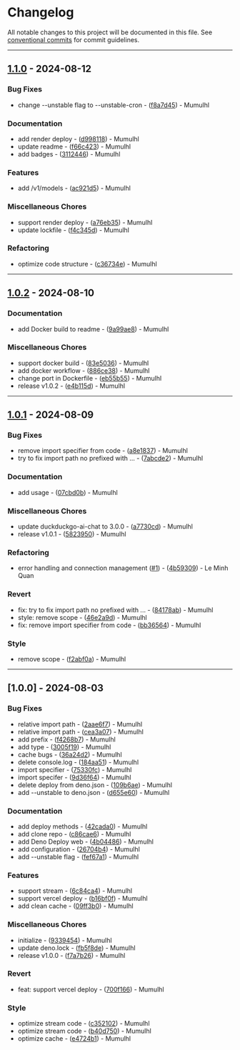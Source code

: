 # Changelog

All notable changes to this project will be documented in this file. See [conventional commits](https://www.conventionalcommits.org/) for commit guidelines.

---
## [1.1.0](https://github.com/mumu-lhl/duckduckgo-ai-chat-service/compare/v1.0.2..v1.1.0) - 2024-08-12

### Bug Fixes

- change --unstable flag to --unstable-cron - ([f8a7d45](https://github.com/mumu-lhl/duckduckgo-ai-chat-service/commit/f8a7d45674b0c9cbec13d5a2faff3b48f0d77c64)) - Mumulhl

### Documentation

- add render deploy - ([d998118](https://github.com/mumu-lhl/duckduckgo-ai-chat-service/commit/d99811826e106da20e12269de91d0f381cc53b0c)) - Mumulhl
- update readme - ([f66c423](https://github.com/mumu-lhl/duckduckgo-ai-chat-service/commit/f66c42382bfb84c12c8063fa1014ad51c63eefef)) - Mumulhl
- add badges - ([3112446](https://github.com/mumu-lhl/duckduckgo-ai-chat-service/commit/31124462d39764832ba23636056e10ba1880b995)) - Mumulhl

### Features

- add /v1/models - ([ac921d5](https://github.com/mumu-lhl/duckduckgo-ai-chat-service/commit/ac921d51b27bb0035faa02ee12fd066e4f51c24e)) - Mumulhl

### Miscellaneous Chores

- support render deploy - ([a76eb35](https://github.com/mumu-lhl/duckduckgo-ai-chat-service/commit/a76eb35d58d6ae97d7a2dd8875b38848456baab6)) - Mumulhl
- update lockfile - ([f4c345d](https://github.com/mumu-lhl/duckduckgo-ai-chat-service/commit/f4c345d908407563358ccc5da81c1570c54a59bb)) - Mumulhl

### Refactoring

- optimize code structure - ([c36734e](https://github.com/mumu-lhl/duckduckgo-ai-chat-service/commit/c36734ec41cc19cb37e4e4e3e84e92c3211b86ce)) - Mumulhl

---
## [1.0.2](https://github.com/mumu-lhl/duckduckgo-ai-chat-service/compare/v1.0.1..v1.0.2) - 2024-08-10

### Documentation

- add Docker build to readme - ([9a99ae8](https://github.com/mumu-lhl/duckduckgo-ai-chat-service/commit/9a99ae878b7051e5c31d4fdfceaccfd75adb3828)) - Mumulhl

### Miscellaneous Chores

- support docker build - ([83e5036](https://github.com/mumu-lhl/duckduckgo-ai-chat-service/commit/83e5036a37eb27451771641f8df33db9fc45182d)) - Mumulhl
- add docker workflow - ([886ce38](https://github.com/mumu-lhl/duckduckgo-ai-chat-service/commit/886ce38e87e5c936634d85f99e7991836d148e53)) - Mumulhl
- change port in Dockerfile - ([eb55b55](https://github.com/mumu-lhl/duckduckgo-ai-chat-service/commit/eb55b5517775649d194e020df5a090fa61688a1a)) - Mumulhl
- release v1.0.2 - ([e4b115d](https://github.com/mumu-lhl/duckduckgo-ai-chat-service/commit/e4b115dd79f92bc9ad1e50902bdd8c7ce22c5af8)) - Mumulhl

---
## [1.0.1](https://github.com/mumu-lhl/duckduckgo-ai-chat-service/compare/v1.0.0..v1.0.1) - 2024-08-09

### Bug Fixes

- remove import specifier from code - ([a8e1837](https://github.com/mumu-lhl/duckduckgo-ai-chat-service/commit/a8e18379e5f290683fbce626fc6242b34a8298ff)) - Mumulhl
- try to fix import path no prefixed with ... - ([7abcde2](https://github.com/mumu-lhl/duckduckgo-ai-chat-service/commit/7abcde22f77c74bcd21ae9f84bababe9886953f4)) - Mumulhl

### Documentation

- add usage - ([07cbd0b](https://github.com/mumu-lhl/duckduckgo-ai-chat-service/commit/07cbd0b0a59e0df188f192c8df672540efd0d62d)) - Mumulhl

### Miscellaneous Chores

- update duckduckgo-ai-chat to 3.0.0 - ([a7730cd](https://github.com/mumu-lhl/duckduckgo-ai-chat-service/commit/a7730cdeb4ef8963ee67335832032f0438a1ba66)) - Mumulhl
- release v1.0.1 - ([5823950](https://github.com/mumu-lhl/duckduckgo-ai-chat-service/commit/5823950da426e2e34d626fe58bc1e8bc265f505d)) - Mumulhl

### Refactoring

- error handling and connection management ([#1](https://github.com/mumu-lhl/duckduckgo-ai-chat-service/issues/1)) - ([4b59309](https://github.com/mumu-lhl/duckduckgo-ai-chat-service/commit/4b59309daeda6994a794e44ef6447be03e0ccc1a)) - Le Minh Quan

### Revert

- fix: try to fix import path no prefixed with ... - ([84178ab](https://github.com/mumu-lhl/duckduckgo-ai-chat-service/commit/84178ab178c9c7979dd96c9580a4db2fe875bcc3)) - Mumulhl
- style: remove scope - ([46e2a9d](https://github.com/mumu-lhl/duckduckgo-ai-chat-service/commit/46e2a9dc1353cfaf1c9098757204f5ed5b2d207c)) - Mumulhl
- fix: remove import specifier from code - ([bb36564](https://github.com/mumu-lhl/duckduckgo-ai-chat-service/commit/bb365645b0cb4958e54b0b3386eca33c54a8a4a4)) - Mumulhl

### Style

- remove scope - ([f2abf0a](https://github.com/mumu-lhl/duckduckgo-ai-chat-service/commit/f2abf0a0e40d7cfec7687d88791d36f98777e25f)) - Mumulhl

---
## [1.0.0] - 2024-08-03

### Bug Fixes

- relative import path - ([2aae6f7](https://github.com/mumu-lhl/duckduckgo-ai-chat-service/commit/2aae6f7c6ec4b8f422634a5a6c827821dab96ca9)) - Mumulhl
- relative import path - ([cea3a07](https://github.com/mumu-lhl/duckduckgo-ai-chat-service/commit/cea3a076f819b60c1e9113f5d57801d8f0f47ed7)) - Mumulhl
- add prefix - ([f4268b7](https://github.com/mumu-lhl/duckduckgo-ai-chat-service/commit/f4268b7471c55b9450382cb58d7f765c10f4d551)) - Mumulhl
- add type - ([3005f19](https://github.com/mumu-lhl/duckduckgo-ai-chat-service/commit/3005f199d679ce05f357650f492f293f59a983e2)) - Mumulhl
- cache bugs - ([36a24d2](https://github.com/mumu-lhl/duckduckgo-ai-chat-service/commit/36a24d20de1de2d0cc2e23e6665ff8099f1733b2)) - Mumulhl
- delete console.log - ([184aa51](https://github.com/mumu-lhl/duckduckgo-ai-chat-service/commit/184aa51bbd57cf46bdbc34aca8c5372b2e7c1ca0)) - Mumulhl
- import specifier - ([75330fc](https://github.com/mumu-lhl/duckduckgo-ai-chat-service/commit/75330fc1b7eb4883ba308b29d57e1504e3af0b49)) - Mumulhl
- import specifer - ([9d36f64](https://github.com/mumu-lhl/duckduckgo-ai-chat-service/commit/9d36f6478b7cd5f99b510a2c0a705a74c6eb4a44)) - Mumulhl
- delete deploy from deno.json - ([109b6ae](https://github.com/mumu-lhl/duckduckgo-ai-chat-service/commit/109b6aecebbe6000b10a4177e26e9ca3ffd98dd5)) - Mumulhl
- add --unstable to deno.json - ([d655e60](https://github.com/mumu-lhl/duckduckgo-ai-chat-service/commit/d655e6091ec280000b2369218cdbc9f4a91d1c69)) - Mumulhl

### Documentation

- add deploy methods - ([42cada0](https://github.com/mumu-lhl/duckduckgo-ai-chat-service/commit/42cada05b78b0041c0552cd8e9f7a4be87752f82)) - Mumulhl
- add clone repo - ([c86cae6](https://github.com/mumu-lhl/duckduckgo-ai-chat-service/commit/c86cae6d19b25ebd7ed24754bc10ff3619b13116)) - Mumulhl
- add Deno Deploy web - ([4b04486](https://github.com/mumu-lhl/duckduckgo-ai-chat-service/commit/4b04486a09558fc5ffa51548fe99dcb82c8d93d9)) - Mumulhl
- add configuration - ([26704b4](https://github.com/mumu-lhl/duckduckgo-ai-chat-service/commit/26704b451846d9de3387174c8a2b9ef4b7698f11)) - Mumulhl
- add --unstable flag - ([fef67a1](https://github.com/mumu-lhl/duckduckgo-ai-chat-service/commit/fef67a193f8eebd3a795bd48c4f2b52afd23c955)) - Mumulhl

### Features

- support stream - ([6c84ca4](https://github.com/mumu-lhl/duckduckgo-ai-chat-service/commit/6c84ca43a82a9339ea6fb2dfd4d522c3a329436d)) - Mumulhl
- support vercel deploy - ([b16bf0f](https://github.com/mumu-lhl/duckduckgo-ai-chat-service/commit/b16bf0f4056c3656741ae513f1002e81380b090e)) - Mumulhl
- add clean cache - ([09ff3b0](https://github.com/mumu-lhl/duckduckgo-ai-chat-service/commit/09ff3b031d5c1aa119d7361be497a4750cb301e6)) - Mumulhl

### Miscellaneous Chores

- initialize - ([9339454](https://github.com/mumu-lhl/duckduckgo-ai-chat-service/commit/9339454908a9cf6d178bd73350fa520c65be36e5)) - Mumulhl
- update deno.lock - ([fb5f8de](https://github.com/mumu-lhl/duckduckgo-ai-chat-service/commit/fb5f8de751d7a2a231bbd73f55c73200e4f2fcb5)) - Mumulhl
- release v1.0.0 - ([f7a7b26](https://github.com/mumu-lhl/duckduckgo-ai-chat-service/commit/f7a7b2621cf768a51e0641fa904ec829d6a767c4)) - Mumulhl

### Revert

- feat: support vercel deploy - ([700f166](https://github.com/mumu-lhl/duckduckgo-ai-chat-service/commit/700f16608a60f2203c09b1a5901f895fbb51b0a4)) - Mumulhl

### Style

- optimize stream code - ([c352102](https://github.com/mumu-lhl/duckduckgo-ai-chat-service/commit/c35210280ef8db78cf3654947e0cdb6e2785b58b)) - Mumulhl
- optimize stream code - ([b40d750](https://github.com/mumu-lhl/duckduckgo-ai-chat-service/commit/b40d7508823a5b44ae786b641f77a190cfc6ab0b)) - Mumulhl
- optimize cache - ([e4724b1](https://github.com/mumu-lhl/duckduckgo-ai-chat-service/commit/e4724b137e5b69b6c702097baf78318c92c92498)) - Mumulhl

<!-- generated by git-cliff -->
